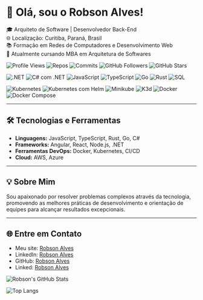 # 👋 Olá, sou o Robson Alves!

🎓 Arquiteto de Software | Desenvolvedor Back-End  
🌐 Localização: Curitiba, Paraná, Brasil  
📚 Formação em Redes de Computadores e Desenvolvimento Web  
🚀 Atualmente cursando MBA em Arquitetura de Softwares  

![Profile Views](https://komarev.com/ghpvc/?username=robsonalvesdevbr&color=blue)
![Repos](https://badges.pufler.dev/repos/robsonalvesdevbr)
![Commits](https://badges.pufler.dev/commits/monthly/robsonalvesdevbr)
![GitHub Followers](https://img.shields.io/github/followers/robsonalvesdevbr?style=social)
![GitHub Stars](https://img.shields.io/github/stars/robsonalvesdevbr?style=social)

![.NET](https://img.shields.io/badge/.NET-512BD4?logo=dotnet&logoColor=white&style=flat-square)
![C# com .NET](https://img.shields.io/badge/C%23%20com%20.NET-512BD4?logo=dotnet&logoColor=white&style=flat-square)
![JavaScript](https://img.shields.io/badge/JavaScript-F7DF1E?logo=javascript&logoColor=black&style=flat-square)
![TypeScript](https://img.shields.io/badge/TypeScript-007ACC?logo=typescript&logoColor=white&style=flat-square)
![Go](https://img.shields.io/badge/Go-00ADD8?logo=go&logoColor=white&style=flat-square)
![Rust](https://img.shields.io/badge/Rust-000000?logo=rust&logoColor=white&style=flat-square)
![SQL](https://img.shields.io/badge/SQL-336791?logo=postgresql&logoColor=white&style=flat-square)

![Kubernetes](https://img.shields.io/badge/Kubernetes-326CE5?logo=kubernetes&logoColor=white&style=flat-square)
![Kubernetes com Helm](https://img.shields.io/badge/Kubernetes%20com%20Helm-0F1689?logo=helm&logoColor=white&style=flat-square)
![Minikube](https://img.shields.io/badge/Minikube-FCC624?logo=kubernetes&logoColor=white&style=flat-square)
![K3d](https://img.shields.io/badge/K3d-FF9900?logo=k3s&logoColor=white&style=flat-square)
![Docker](https://img.shields.io/badge/Docker-2496ED?logo=docker&logoColor=white&style=flat-square)
![Docker Compose](https://img.shields.io/badge/Docker%20Compose-2496ED?logo=docker&logoColor=white&style=flat-square)



---

## 🛠️ Tecnologias e Ferramentas
- **Linguagens:** JavaScript, TypeScript, Rust, Go, C#
- **Frameworks:** Angular, React, Node.js, .NET
- **Ferramentas DevOps:** Docker, Kubernetes, CI/CD
- **Cloud:** AWS, Azure

---

## 💡 Sobre Mim
Sou apaixonado por resolver problemas complexos através da tecnologia, promovendo as melhores práticas de desenvolvimento e orientação de equipes para alcançar resultados excepcionais.

---

## 🌐 Entre em Contato
- Meu site: [Robson Alves](https://www.robsonalves.dev.br)
- LinkedIn: [Robson Alves](https://www.linkedin.com/in/robson-curitiba/)
- GitHub: [Robson Alves](https://github.com/robsonalvesdevbr)
- Linked: [Robson Alves](https://www.instagram.com/robsondesenvolvimento)

![Robson's GitHub Stats](https://github-readme-stats.vercel.app/api?username=robsonalvesdevbr&show_icons=true&theme=radical)

![Top Langs](https://github-readme-stats.vercel.app/api/top-langs/?username=robsonalvesdevbr&layout=compact&theme=radical)
